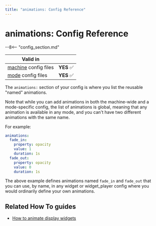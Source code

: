 ```yaml
---
title: "animations: Config Reference"
---
```


# animations: Config Reference

--8<-- "config_section.md"

| Valid in | |
|-----|:----:|
|[machine](instructions/machine_config.md) config files |**YES** :white_check_mark:|
|[mode](instructions/mode_config.md) config files|**YES** :white_check_mark:|

The `animations:` section of your config is where you list the reusable
"named" animations.

Note that while you can add animations in both the machine-wide and a
mode-specific config, the list of animations is global, meaning that any
animation is available in any mode, and you can't have two different
animations with the same name.

For example:

``` yaml
animations:
  fade_in:
    property: opacity
    value: 1
    duration: 1s
  fade_out:
    property: opacity
    value: 0
    duration: 1s
```

The above example defines animations named `fade_in` and `fade_out` that
you can use, by name, in any widget or widget_player config where you
would ordinarily define your own animations.

## Related How To guides

* [How to animate display widgets](../mc/widgets/animation.md)
